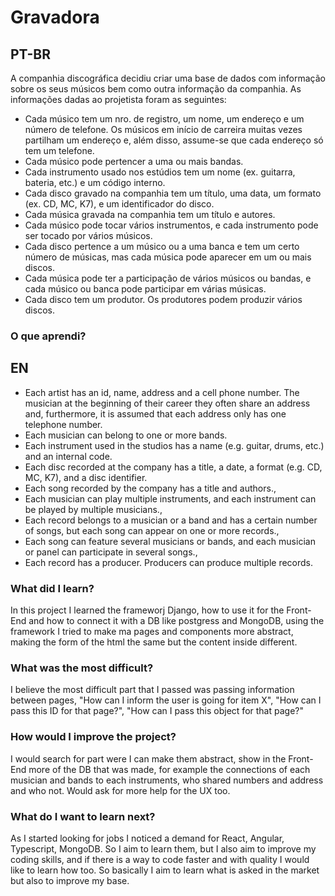# Gravadora
## PT-BR
A companhia discográfica decidiu criar uma base de dados com informação sobre os seus músicos bem como outra informação da companhia. As informações dadas ao projetista foram as seguintes:
- Cada músico tem um nro. de registro, um nome, um endereço e um número de telefone. Os músicos em início de carreira muitas vezes partilham um endereço e, além disso, assume-se que cada endereço só tem um telefone.
- Cada músico pode pertencer a uma ou mais bandas.
- Cada instrumento usado nos estúdios tem um nome (ex. guitarra, bateria, etc.) e um código interno.
- Cada disco gravado na companhia tem um título, uma data, um formato (ex. CD, MC, K7), e um identificador do disco.
- Cada música gravada na companhia tem um título e autores.
- Cada músico pode tocar vários instrumentos, e cada instrumento pode ser tocado por vários músicos.
- Cada disco pertence a um músico ou a uma banca e tem um certo número de músicas, mas cada música pode aparecer em um ou mais discos.
- Cada música pode ter a participação de vários músicos ou bandas, e cada músico ou banca pode participar em várias músicas.
- Cada disco tem um produtor. Os produtores podem produzir vários discos.
### O que aprendi?

## EN
- Each artist has an id, name, address and a cell phone number. The musician at the beginning of their career they often share an address and, furthermore, it is assumed that each address only has one telephone number.
- Each musician can belong to one or more bands.
- Each instrument used in the studios has a name (e.g. guitar, drums, etc.) and an internal code.
- Each disc recorded at the company has a title, a date, a format (e.g. CD, MC, K7), and a disc identifier.
- Each song recorded by the company has a title and authors.,
- Each musician can play multiple instruments, and each instrument can be played by multiple musicians.,
- Each record belongs to a musician or a band and has a certain number of songs, but each song can appear on one or more records.,
- Each song can feature several musicians or bands, and each musician or panel can participate in several songs.,
- Each record has a producer. Producers can produce multiple records.
### What did I learn?
In this project I learned the frameworj Django, how to use it for the Front-End and how to connect it with a DB like postgress and MongoDB, using the framework I tried to make ma pages and components more abstract, making the form of the html the same but the content inside different.

### What was the most difficult?
I believe the most difficult part that I passed was passing information between pages, "How can I inform the user is going for item X", "How can I pass this ID for that page?", "How can I pass this object for that page?"

### How would I improve the project?
I would search for part were I can make them abstract, show in the Front-End more of the DB that was made, for example the connections of each musician and bands to each instruments, who shared numbers and address and who not. Would ask for more help for the UX too.

### What do I want to learn next?
As I started looking for jobs I noticed a demand for React, Angular, Typescript, MongoDB. So I aim to learn them, but I also aim to improve my coding skills, and if there is a way to code faster and with quality I would like to learn how too. So basically I aim to learn what is asked in the market but also to improve my base.
